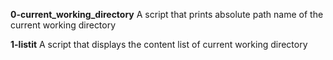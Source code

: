 **0-current_working_directory**
A script that prints absolute path name of the current working directory

**1-listit**
A script that displays the content list of current working directory
